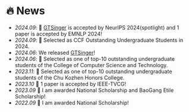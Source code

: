# 🔥 News
- *2024.09*: 🎉 [GTSinger](https://github.com/GTSinger/GTSinger) is accepted by NeurIPS 2024(spotlight) and 1 paper is accepted by EMNLP 2024!
- *2024.09*: 🎉 Selected as CCF Outstanding Undergraduate Students in 2024.
- *2024.06*: We released [GTSinger](https://github.com/GTSinger/GTSinger)!
- *2024.06*: 🎉 Selected as one of top-10 outstanding undergraduate students of the College of Computer Science and Technology.
- *2023.11*: 🎉 Selected as one of top-10 outstanding undergraduate students of the Chu Kozhen Honors College.
- *2023.10*  🎉 1 paper is accepted by IEEE-TVCG!
- *2023.09*  🎉 I am awarded National Scholarship and BaoGang Etile Scholarship!
- *2022.09*  🎉 I am awarded National Scholarship!